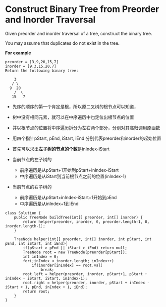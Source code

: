 # Construct Binary Tree from Preorder and Inorder Traversal

Given preorder and inorder traversal of a tree, construct the binary tree.

You may assume that duplicates do not exist in the tree.

**For example**
```
preorder = [3,9,20,15,7]
inorder = [9,3,15,20,7]
Return the following binary tree:

    3
   / \
  9  20
    /  \
   15   7
```

* 先序的顺序的第一个肯定是根，所以原二叉树的根节点可以知道，
* 树中没有相同元素，就可以在中序遍历中也定位出根节点的位置
* 并以根节点的位置将中序遍历拆分为左右两个部分，分别对其递归调用原函数

* 用四个指针pStart, pEnd, iStart, iEnd 分别代表preorder和inorder的起始位置
* 首先可以求出**左子树的节点的个数**是inIndex-iStart
* 当前节点的左子树的
  * 前序遍历是从pStart+1开始到pStart+inIndex-iStart
  * 中序遍历是从iStart到当前根节点之前的位置(inIndex-1)
* 当前节点的右子树的
   * 前序遍历是从pStart+inIndex-iStart+1开始到pEnd
   * 中序遍历是从inIndex+1到iEnd

```
class Solution {
    public TreeNode buildTree(int[] preorder, int[] inorder) {
        return helper(preorder, inorder, 0, preorder.length-1, 0, inorder.length-1);
    }
    
    TreeNode helper(int[] preorder, int[] inorder, int pStart, int pEnd, int iStart, int iEnd){
        if(pStart > pEnd || iStart > iEnd) return null;
        TreeNode root = new TreeNode(preorder[pStart]);
        int inIndex = 0;
        for(;inIndex < inorder.length; inIndex++)
            if(inorder[inIndex] == root.val)
                break;
        root.left = helper(preorder, inorder, pStart+1, pStart + inIndex - iStart, iStart, inIndex-1);
        root.right = helper(preorder, inorder, pStart + inIndex - iStart + 1, pEnd, inIndex + 1, iEnd);
        return root;
    }
}
```
